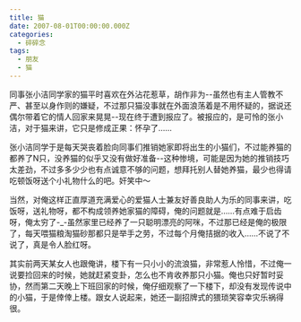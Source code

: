 ```yaml
---
title: 猫
date: 2007-08-01T00:00:00.000Z
categories:
  - 碎碎念
tags:
  - 朋友
  - 猫
---
```


同事张小洁同学家的猫平时喜欢在外沾花惹草，胡作非为--虽然也有主人管教不严、甚至以身作则的嫌疑，不过那只猫没事就在外面浪荡着是不用怀疑的，据说还偶尔带着它的情人回家来晃晃--现在终于遭到报应了。被报应的，是可怜的张小洁，对于猫来讲，它只是修成正果：怀孕了……

张小洁同学于是每天哭丧着脸向同事们推销她家即将出生的小猫们，不过能养猫的都养了N只，没养猫的似乎又没有做好准备--这种惨境，可能是因为她的推销技巧太差劲，不过多多少少也有点诚意不够的问题，想拜托别人替她养猫，最少也得请吃顿饭呀送个小礼物什么的吧。奸笑中～

当然，对俺这样正直厚道充满爱心的爱猫人士兼友好善良助人为乐的同事来讲，吃饭呀，送礼物呀，都不构成领养她家猫的障碍，俺的问题就是……有点难于启齿呀，俺太穷了-\_-虽然家里已经养了一只聪明漂亮的阿咪，不过那已经是俺的极限了，每天喂猫粮淘猫砂那都只是举手之劳，不过每个月俺拮据的收入……不说了不说了，真是令人脸红呀。

其实前两天某女人也跟俺讲，楼下有一只小小的流浪猫，非常惹人怜惜，不过俺一说要捡回来的时候，她就赶紧变卦，怎么也不肯收养那只小猫。俺也只好暂时妥协，然而第二天晚上下班回家的时候，俺仔细观察了一下楼下，却没有发现传说中的小猫，于是倖倖上楼。跟女人说起来，她还一副招牌式的猥琐笑容幸灾乐祸得很。
